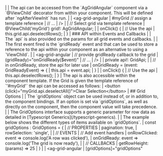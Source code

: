 <framework-specific-section frameworks="angular">
|
| The api can be accessed from the `AgGridAngular` component via a `@ViewChild` decorator from within your component. This will be defined after `ngAfterViewInit` has run.
|
</framework-specific-section>

<framework-specific-section frameworks="angular">
<snippet transform={false}>
| &lt;ag-grid-angular
|    #myGrid // assign a template reference
|    // ...
| />
|
| // Select grid via template reference
| @ViewChild('myGrid') grid!: AgGridAngular;
|
| onClick() {
|    // Use the api
|    this.grid.api.deselectRows();
| }
</snippet>
</framework-specific-section>

<framework-specific-section frameworks="angular">
| ### API within Events and Callbacks
|
| The `api` is also provided on the params for all grid events and callbacks.
|
| The first event fired is the `gridReady` event and that can be used to store a reference to the api within your component as an alternative to using a `ViewChild`.
|
</framework-specific-section>

<framework-specific-section frameworks="angular">
<snippet transform={false}>
| &lt;ag-grid-angular
|    // provide gridReady callback to the grid
|    (gridReady)="onGridReady($event)"
|    // ...
| />
|
| private api!: GridApi;
|
| // in onGridReady, store the api for later use
| onGridReady = (event: GridReadyEvent) => {
|     this.api = event.api;
| }
|
| onClick() {
|    // Use the api
|    this.api.deselectRows();
| }
</snippet>
</framework-specific-section>

<framework-specific-section frameworks="angular">
| The api is also accessible within the component template. If the Grid is given the template reference of `'#myGrid'` the api can be accessed as follows:
</framework-specific-section>

<framework-specific-section frameworks="angular">
<snippet transform={false}>
| &lt;button (click)="myGrid.api.deselectAll()">Clear Selection&lt;/button>
</snippet>
</framework-specific-section>

<framework-specific-section frameworks="angular">
| ## Grid Options
|
| The `gridOptions` object can be used instead of, or in addition to, the component bindings. If an option is set via `gridOptions`, as well as directly on the component, then the component value will take precedence.
|
| The GridOptions interface supports a generic parameter for row data as detailed in [Typescript Generics](/typescript-generics).
|
| The example below shows the different types of items available on `gridOptions`.
</framework-specific-section>

<framework-specific-section frameworks="angular">
<snippet transform={false}>
| const gridOptions : GridOptions = {
|     // PROPERTIES
|     pagination: true,
|     rowSelection: 'single',
|
|     // EVENTS
|     // Add event handlers
|     onRowClicked: event => console.log('A row was clicked'),
|     onGridReady: event => console.log('The grid is now ready'),
|
|     // CALLBACKS
|     getRowHeight: (params) => 25
| }
|
| &lt;ag-grid-angular
|     [gridOptions]="gridOptions"
</snippet>
</framework-specific-section>